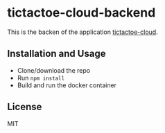 # tictactoe-cloud-backend

This is the backen of the application [tictactoe-cloud](https://github.com/YouQam/tictactoe-cloud).

## Installation and Usage
- Clone/download the repo
- Run `npm install`
- Build and run the docker container

## License

MIT

